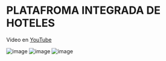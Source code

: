 # **PLATAFROMA INTEGRADA DE HOTELES**


Video en  [YouTube]([https://youtube.com/jonmircha](https://youtu.be/fbIfG38jAX8?si=UkbUaM0odytwy1Et))


![image](https://github.com/ARIAS-SYS/PLATAFORMA_HOTELERA/assets/129610125/7c0d1d15-897b-40f6-bc3d-a2994cb1719f)
![image](https://github.com/ARIAS-SYS/PLATAFORMA_HOTELERA/assets/129610125/5f508d8b-7009-4842-b2d8-c63684f31ffc)
![image](https://github.com/ARIAS-SYS/PLATAFORMA_HOTELERA/assets/129610125/2805270c-ea77-4cac-b9f5-f6e375291baf)
